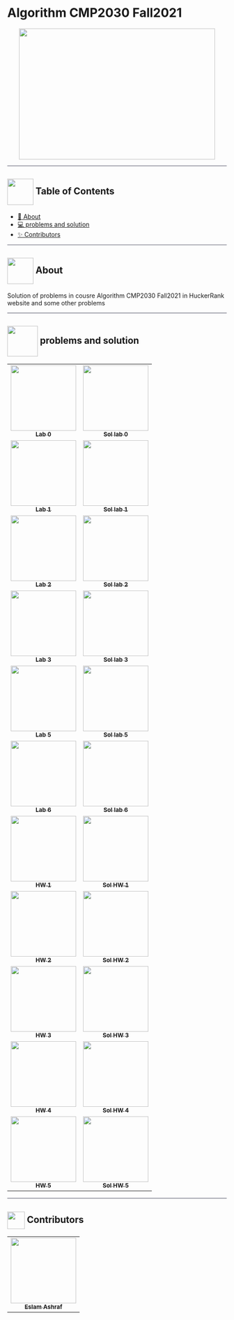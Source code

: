 # Algorithm CMP2030 Fall2021
<div align="center">

<img width= 450px height =300px src="https://user-images.githubusercontent.com/71986226/154510384-f02decea-a93b-4cb4-9633-a6aa5c87d198.gif">
  
</div>

<hr style="background-color: #4b4c60"></hr>

## <img align= center width=60px height=60px src="https://media0.giphy.com/media/HYYbdk46gUzrgWi1Iz/giphy.gif?cid=790b76111ce53e2dd3bc5000974bf5cf420b2c9dcbad7282&rid=giphy.gif&ct=g"> Table of Contents

- <a href ="#about"> 📙 About</a>
- <a href ="#problems"> 💻 problems and solution</a>
- <a href ="#Contributors"> ✨ Contributors</a>
<hr style="background-color: #4b4c60"></hr>


## <img align="center"  height =60px src="https://i.pinimg.com/originals/83/23/61/83236186c07e9ee1d3ac6094209f5cb0.gif"> About <a id = "about"></a>

<p> 
Solution of problems in cousre Algorithm CMP2030 Fall2021
in HuckerRank website and some other problems
</p>

<hr style="background-color: #4b4c60"></hr>

## <img  align="center" width= 70px height =70px src="https://media4.giphy.com/media/KSqhV4hZgGYfA5nA2N/giphy.gif?cid=790b7611127431182d53e6b7cda389f73e6bb53224059bb4&rid=giphy.gif&ct=s"> problems and solution  <a id ="problems"></a>

<table>
  <tr>
     <td align="center"><a target="_blank" href="https://www.hackerrank.com/contests/cmp2030-fall2021-lab0/challenges"><img src="https://gostudyinturkey.com/wp-content/uploads/2018/07/Most-Popular-Questions-to-Study-in-Turkey-1.jpg" width="150px;" alt=""/><br /><sub><b>Lab 0</b></sub></a><br /></td>
     <td align="center"><a target="_blank" href="https://github.com/EslamAsHhraf/Algorithm_CMP2030_Fall2021/tree/main/Solutions/Lab%200"><img src="https://www.successfactor.co.nz/wp-content/uploads/2020/10/28-October-Solution-Problem.jpg" width="150px;" alt=""/><br /><sub><b>Sol lab 0</b></sub></a><br /></td>
  </tr>
  <tr>
    <td align="center"><a target="_blank" href="https://www.hackerrank.com/contests/cmp2030-fall2021-lab1/challenges"><img src="https://gostudyinturkey.com/wp-content/uploads/2018/07/Most-Popular-Questions-to-Study-in-Turkey-1.jpg" width="150px;" alt=""/><br /><sub><b>Lab 1</b></sub></a><br /></td>
     <td align="center"><a target="_blank" href="https://github.com/EslamAsHhraf/Algorithm_CMP2030_Fall2021/tree/main/Solutions/Lab%201"><img src="https://www.successfactor.co.nz/wp-content/uploads/2020/10/28-October-Solution-Problem.jpg" width="150px;" alt=""/><br /><sub><b>Sol lab 1</b></sub></a><br /></td>
  </tr>
  <tr>
    <td align="center"><a target="_blank" href="https://github.com/EslamAsHhraf/Algorithm_CMP2030_Fall2021/tree/main/Questions/Lab%202"><img src="https://gostudyinturkey.com/wp-content/uploads/2018/07/Most-Popular-Questions-to-Study-in-Turkey-1.jpg" width="150px;" alt=""/><br /><sub><b>Lab 2</b></sub></a><br /></td>
     <td align="center"><a target="_blank" href="https://github.com/EslamAsHhraf/Algorithm_CMP2030_Fall2021/tree/main/Solutions/Lab%202"><img src="https://www.successfactor.co.nz/wp-content/uploads/2020/10/28-October-Solution-Problem.jpg" width="150px;" alt=""/><br /><sub><b>Sol lab 2</b></sub></a><br /></td>
  </tr>
  <tr>
    <td align="center"><a target="_blank" href="https://github.com/EslamAsHhraf/Algorithm_CMP2030_Fall2021/tree/main/Questions/Lab%203"><img src="https://gostudyinturkey.com/wp-content/uploads/2018/07/Most-Popular-Questions-to-Study-in-Turkey-1.jpg" width="150px;" alt=""/><br /><sub><b>Lab 3</b></sub></a><br /></td>
     <td align="center"><a target="_blank" href="https://github.com/EslamAsHhraf/Algorithm_CMP2030_Fall2021/tree/main/Solutions/Lab%203"><img src="https://www.successfactor.co.nz/wp-content/uploads/2020/10/28-October-Solution-Problem.jpg" width="150px;" alt=""/><br /><sub><b>Sol lab 3</b></sub></a><br /></td>
  </tr>
  <tr>
    <td align="center"><a target="_blank" href="https://www.hackerrank.com/contests/cmp2030-fall2021-lab5-new/challenges"><img src="https://gostudyinturkey.com/wp-content/uploads/2018/07/Most-Popular-Questions-to-Study-in-Turkey-1.jpg" width="150px;" alt=""/><br /><sub><b>Lab 5</b></sub></a><br /></td>
     <td align="center"><a target="_blank" href="https://github.com/EslamAsHhraf/Algorithm_CMP2030_Fall2021/tree/main/Solutions/Lab%205"><img src="https://www.successfactor.co.nz/wp-content/uploads/2020/10/28-October-Solution-Problem.jpg" width="150px;" alt=""/><br /><sub><b>Sol lab 5</b></sub></a><br /></td>
  </tr>
  <tr>
    <td align="center"><a target="_blank" href="https://www.hackerrank.com/contests/cmp2030-fall2021-lab6-seme/challenges"><img src="https://gostudyinturkey.com/wp-content/uploads/2018/07/Most-Popular-Questions-to-Study-in-Turkey-1.jpg" width="150px;" alt=""/><br /><sub><b>Lab 6</b></sub></a><br /></td>
     <td align="center"><a target="_blank" href="https://github.com/EslamAsHhraf/Algorithm_CMP2030_Fall2021/tree/main/Solutions/Lab%206"><img src="https://www.successfactor.co.nz/wp-content/uploads/2020/10/28-October-Solution-Problem.jpg" width="150px;" alt=""/><br /><sub><b>Sol lab 6</b></sub></a><br /></td>
  </tr>
  <tr>
    <td align="center"><a target="_blank" href="https://www.hackerrank.com/contests/cmp2030-fall2021-hw1/challenges"><img src="https://gostudyinturkey.com/wp-content/uploads/2018/07/Most-Popular-Questions-to-Study-in-Turkey-1.jpg" width="150px;" alt=""/><br /><sub><b>HW 1</b></sub></a><br /></td>
     <td align="center"><a target="_blank" href="https://github.com/EslamAsHhraf/Algorithm_CMP2030_Fall2021/tree/main/Solutions/HW%201"><img src="https://www.successfactor.co.nz/wp-content/uploads/2020/10/28-October-Solution-Problem.jpg" width="150px;" alt=""/><br /><sub><b>Sol HW 1</b></sub></a><br /></td>
  <tr>
    <td align="center"><a target="_blank" href="https://learn-eu-central-1-prod-fleet01-xythos.content.blackboardcdn.com/5f773d6e67638/2020850?X-Blackboard-Expiration=1645120800000&X-Blackboard-Signature=yzochZdmt6KxHthlwX2dNjpcXji5ltSop%2Bi0DYjSjxA%3D&X-Blackboard-Client-Id=306828&response-cache-control=private%2C%20max-age%3D21600&response-content-disposition=inline%3B%20filename%2A%3DUTF-8%27%27CMP%2528N%2529302-HW2.pdf&response-content-type=application%2Fpdf&X-Amz-Security-Token=IQoJb3JpZ2luX2VjEI3%2F%2F%2F%2F%2F%2F%2F%2F%2F%2FwEaDGV1LWNlbnRyYWwtMSJGMEQCIEvD0PBwMiTZv20tu6lpSA3fOsj50wFG16U9KrMpoblVAiBlHii1pc6%2B%2BL1lVflvc9px0qkTGz4X4%2BTMsIdmNuS%2FcCqJBAjW%2F%2F%2F%2F%2F%2F%2F%2F%2F%2F8BEAIaDDYzNTU2NzkyNDE4MyIMX3KC7tkudjiuBzCLKt0DVBgvOJl48HHPuDzWfCy18PHQlc%2FJdy2Gg1WxiMqm6DUIbUPJxZsTYam7%2FPVnxQIBDaat0o8ADsy770FrqKb%2FNzmyHPR%2B5jRcGeBlkdF7UwAd4Z7%2Fp1tegjin7h6GA5wh1KPx5NPX8TXnb9TisNENKPXyRAndtnd2xUBd9cezkcIdgJ%2F24p3FNm9%2BdC78P9d053wdtsaG8rz2mlA4P3DXmALhuNEqaFNzMp9TtHyFGNspYNelbtcWoq8XopKlaxP0Sik7f1obwXEaSqdVgyo6wfHr2pAUodehx0OCdKjUP3xVkPzwQS%2BYu5ksXZ4%2B9hyBbC883WNGNVQURlqQihy6BzSnS2D2j5yRlxWUqHq16ORMiAU5R8A%2BF8hPF1yS8wW%2F0oSgkkr0SaMCMrOCtcT%2BOtHHQsbzK7BfqZuv3%2BWE8tVRRgIx3VMIcqa2rSRwOeVE7jMnDUuTas4MfaHHn3SjDVHm6fPqDYcWnLbfrIX1vGdnUm2pzkzmlgwdICrbuX2KLanIk%2FeRWJ7I89PWHCDer603QKwI5hV9f%2FqajApsYQyQk2s1zG0TF414yJ%2F0E7xElfIKihs1pWwbmFdtugkEONdaS3uPVt2BRhytLNf7LY0FWD3vrkALjzlOOGuuMOiUuZAGOqYBvBxGJ9b03r5hK86carEBcHAtKflPjH8GQfTOel05Be1mQmWwF0kWe%2F0MuQZM3RQ8sje%2BZ%2FqIa%2F0whYmN7DKkIaRT4O8oiyXRD2xyb%2BkHqMWT1cW%2FxCoLpePnirkKEXpTUD3lMP3S939sNlr4vvv3QmKT65eATpjGtRSTNJhkRksRNl%2Fvs6M6uw7VqrRC1TYvKF8jCOcBnGthpna%2Bw1h6k2y4UrTDHg%3D%3D&X-Amz-Algorithm=AWS4-HMAC-SHA256&X-Amz-Date=20220217T120000Z&X-Amz-SignedHeaders=host&X-Amz-Expires=21600&X-Amz-Credential=ASIAZH6WM4PL55Q7NOYB%2F20220217%2Feu-central-1%2Fs3%2Faws4_request&X-Amz-Signature=710eccb46521c94318b2a9fdbdd884e60fcb8f863ce2368506caefd6f36239d0"><img src="https://gostudyinturkey.com/wp-content/uploads/2018/07/Most-Popular-Questions-to-Study-in-Turkey-1.jpg" width="150px;" alt=""/><br /><sub><b>HW 2</b></sub></a><br /></td>
     <td align="center"><a target="_blank" href="https://github.com/EslamAsHhraf/Algorithm_CMP2030_Fall2021/tree/main/Solutions/HW%202"><img src="https://www.successfactor.co.nz/wp-content/uploads/2020/10/28-October-Solution-Problem.jpg" width="150px;" alt=""/><br /><sub><b>Sol HW 2</b></sub></a><br /></td>
  </tr>
  <tr>
    <td align="center"><a target="_blank" href="https://www.hackerrank.com/contests/cmp2030-fall2021-hw3/challenges"><img src="https://gostudyinturkey.com/wp-content/uploads/2018/07/Most-Popular-Questions-to-Study-in-Turkey-1.jpg" width="150px;" alt=""/><br /><sub><b>HW 3</b></sub></a><br /></td>
     <td align="center"><a target="_blank" href="https://github.com/EslamAsHhraf/Algorithm_CMP2030_Fall2021/tree/main/Solutions/HW%203"><img src="https://www.successfactor.co.nz/wp-content/uploads/2020/10/28-October-Solution-Problem.jpg" width="150px;" alt=""/><br /><sub><b>Sol HW 3</b></sub></a><br /></td>
  </tr>
  <tr>
    <td align="center"><a target="_blank" href="https://www.hackerrank.com/contests/cmp2030-fall2021-hw4/challenges"><img src="https://gostudyinturkey.com/wp-content/uploads/2018/07/Most-Popular-Questions-to-Study-in-Turkey-1.jpg" width="150px;" alt=""/><br /><sub><b>HW 4</b></sub></a><br /></td>
     <td align="center"><a target="_blank" href="https://github.com/EslamAsHhraf/Algorithm_CMP2030_Fall2021/tree/main/Solutions/HW%204"><img src="https://www.successfactor.co.nz/wp-content/uploads/2020/10/28-October-Solution-Problem.jpg" width="150px;" alt=""/><br /><sub><b>Sol HW 4</b></sub></a><br /></td>
  </tr>
  <tr>
    <td align="center"><a target="_blank" href="https://www.hackerrank.com/contests/cmp2030-fall2021-hw5/challenges"><img src="https://gostudyinturkey.com/wp-content/uploads/2018/07/Most-Popular-Questions-to-Study-in-Turkey-1.jpg" width="150px;" alt=""/><br /><sub><b>HW 5</b></sub></a><br /></td>
     <td align="center"><a target="_blank" href="https://github.com/EslamAsHhraf/Algorithm_CMP2030_Fall2021/tree/main/Solutions/HW%205"><img src="https://www.successfactor.co.nz/wp-content/uploads/2020/10/28-October-Solution-Problem.jpg" width="150px;" alt=""/><br /><sub><b>Sol HW 5</b></sub></a><br /></td>
  </tr>
</table>

<hr style="background-color: #4b4c60"></hr>

## <img  align="center" width= 40px height =40px src="https://user-images.githubusercontent.com/71986226/154458911-a4ba9a44-a497-4d7e-a7b9-2340b51eeec4.gif"> Contributors <a id ="Contributors"></a>

<table >
  <tr>
     <td align="center"><a href="https://github.com/EslamAsHhraf"><img src="https://avatars.githubusercontent.com/u/71986226?v=4" width="150px;" alt=""/><br /><sub><b>Eslam Ashraf</b></sub></a><br /></td>
  </tr>
</table>
